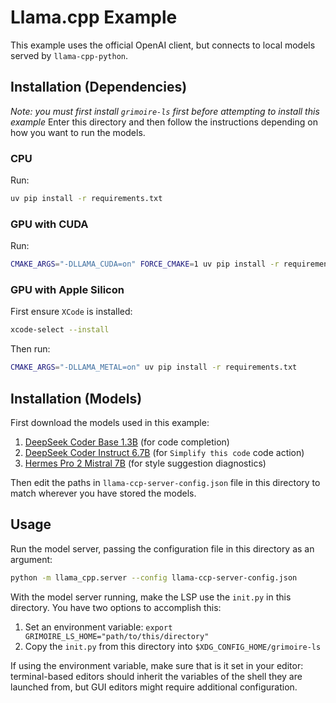 # Llama.cpp Example
This example uses the official OpenAI client, but connects to local models served by `llama-cpp-python`.

## Installation (Dependencies)
*Note: you must first install `grimoire-ls` first before attempting to install this example*
Enter this directory and then follow the instructions depending on how you want to run the models.

### CPU
Run:
```sh
uv pip install -r requirements.txt
```

### GPU with CUDA
Run:
```sh
CMAKE_ARGS="-DLLAMA_CUDA=on" FORCE_CMAKE=1 uv pip install -r requirements.txt
```

### GPU with Apple Silicon
First ensure `XCode` is installed:
```sh
xcode-select --install
```

Then run:
```sh
CMAKE_ARGS="-DLLAMA_METAL=on" uv pip install -r requirements.txt
```

## Installation (Models)
First download the models used in this example:
1. [DeepSeek Coder Base 1.3B](https://huggingface.co/TheBloke/deepseek-coder-1.3b-base-GGUF/resolve/main/deepseek-coder-1.3b-base.Q4_K_M.gguf?download=true) (for code completion)
2. [DeepSeek Coder Instruct 6.7B](https://huggingface.co/TheBloke/deepseek-coder-6.7B-instruct-GGUF/resolve/main/deepseek-coder-6.7b-instruct.Q4_K_M.gguf?download=true) (for `Simplify this code` code action)
3. [Hermes Pro 2 Mistral 7B](https://huggingface.co/NousResearch/Hermes-2-Pro-Mistral-7B-GGUF/resolve/main/Hermes-2-Pro-Mistral-7B.Q4_K_M.gguf?download=true) (for style suggestion diagnostics)

Then edit the paths in `llama-ccp-server-config.json` file in this directory to match wherever you have stored the models.


## Usage
Run the model server, passing the configuration file in this directory as an argument:
```sh
python -m llama_cpp.server --config llama-ccp-server-config.json
```

With the model server running, make the LSP use the `init.py` in this directory.
You have two options to accomplish this:

1. Set an environment variable: `export GRIMOIRE_LS_HOME="path/to/this/directory"`
2. Copy the `init.py` from this directory into `$XDG_CONFIG_HOME/grimoire-ls`

If using the environment variable, make sure that is it set in your editor: terminal-based
editors should inherit the variables of the shell they are launched from, but GUI editors
might require additional configuration.
